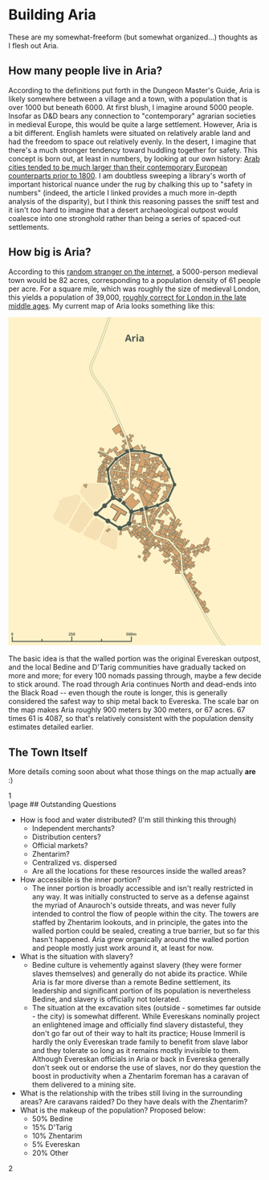 # Building Aria
These are my somewhat-freeform (but somewhat organized...) thoughts as I flesh out Aria.

## How many people live in Aria?

According to the definitions put forth in the Dungeon Master's Guide, Aria is likely somewhere between a village and a town, with a population that is over 1000 but beneath 6000. At first blush, I imagine around 5000 people. Insofar as D&D bears any connection to "contemporary" agrarian societies in medieval Europe, this would be quite a large settlement. However, Aria is a bit different. English hamlets were situated on relatively arable land and had the freedom to space out relatively evenly. In the desert, I imagine that there's a much stronger tendency toward huddling together for safety. This concept is born out, at least in numbers, by looking at our own history: [Arab cities tended to be much larger than their contemporary European counterparts prior to 1800](https://voxeu.org/article/1000-years-urban-history-rise-and-fall-european-and-arab-cities). I am doubtless sweeping a library's worth of important historical nuance under the rug by chalking this up to "safety in numbers" (indeed, the article I linked provides a much more in-depth analysis of the disparity), but I think this reasoning passes the sniff test and it isn't _too_ hard to imagine that a desert archaeological outpost would coalesce into one stronghold rather than being a series of spaced-out settlements.

## How big is Aria?

According to this [random stranger on the internet](http://donjon.bin.sh/fantasy/demographics/), a 5000-person medieval town would be 82 acres, corresponding to a population density of 61 people per acre. For a square mile, which was roughly the size of medieval London, this yields a population of 39,000, [roughly correct for London in the late middle ages](https://en.wikipedia.org/wiki/Historical_urban_community_sizes). My current map of Aria looks something like this:

![Map of Aria](./images/small.svg)

The basic idea is that the walled portion was the original Evereskan outpost, and the local Bedine and D'Tarig communities have gradually tacked on more and more; for every 100 nomads passing through, maybe a few decide to stick around. The road through Aria continues North and dead-ends into the Black Road -- even though the route is longer, this is generally considered the safest way to ship metal back to Evereska. The scale bar on the map makes Aria roughly 900 meters by 300 meters, or 67 acres. 67 times 61 is 4087, so that's relatively consistent with the population density estimates detailed earlier.

## The Town Itself

More details coming soon about what those things on the map actually __are__ :)

<div class='pageNumber'>1</div>
</div>
\page
## Outstanding Questions

* How is food and water distributed? (I'm still thinking this through)
  * Independent merchants?
  * Distribution centers?
  * Official markets?
  * Zhentarim?
  * Centralized vs. dispersed
  * Are all the locations for these resources inside the walled areas?
* How accessible is the inner portion?
  * The inner portion is broadly accessible and isn't really restricted in any way. It was initially constructed to serve as a defense against the myriad of Anauroch's outside threats, and was never fully intended to control the flow of people within the city. The towers are staffed by Zhentarim lookouts, and in principle, the gates into the walled portion could be sealed, creating a true barrier, but so far this hasn't happened. Aria grew organically around the walled portion and people mostly just work around it, at least for now.
* What is the situation with slavery?
  * Bedine culture is vehemently against slavery (they were former slaves themselves) and generally do not abide its practice. While Aria is far more diverse than a remote Bedine settlement, its leadership and significant portion of its population is nevertheless Bedine, and slavery is officially not tolerated.
  * The situation at the excavation sites (outside - sometimes far outside - the city) is somewhat different. While Evereskans nominally project an enlightened image and officially find slavery distasteful, they don't go far out of their way to halt its practice; House Immeril is hardly the only Evereskan trade family to benefit from slave labor and they tolerate so long as it remains mostly invisible to them.  Although Evereskan officials in Aria or back in Evereska generally don't seek out or endorse the use of slaves, nor do they question the boost in productivity when a Zhentarim foreman has a caravan of them delivered to a mining site.
* What is the relationship with the tribes still living in the surrounding areas? Are caravans raided? Do they have deals with the Zhentarim?
* What is the makeup of the population? Proposed below:
  * 50% Bedine
  * 15% D'Tarig
  * 10% Zhentarim
  * 5% Evereskan
  * 20% Other
<div class='pageNumber'>2</div>
